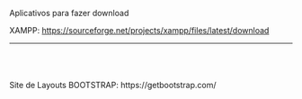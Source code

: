 Aplicativos para fazer download 



XAMPP: https://sourceforge.net/projects/xampp/files/latest/download
<hr><br><br><br>
Site de Layouts
BOOTSTRAP: https://getbootstrap.com/
